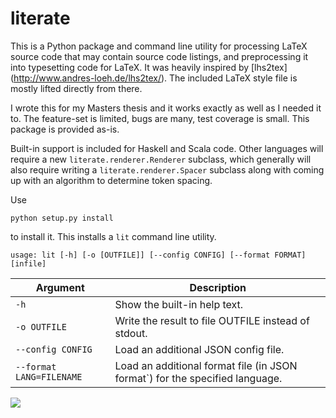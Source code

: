 # literate

This is a Python package and command line utility for processing
LaTeX source code that may contain source code listings, and preprocessing
it into typesetting code for LaTeX. It was heavily inspired by
[lhs2tex] (http://www.andres-loeh.de/lhs2tex/). The included LaTeX
style file is mostly lifted directly from there.

I wrote this for my Masters thesis and it works exactly as well as I needed it to. The feature-set is limited, bugs are many, test coverage is small. This package is provided as-is.

Built-in support is included for Haskell and Scala code. Other languages will require a new `literate.renderer.Renderer` subclass, which generally will also require writing a `literate.renderer.Spacer` subclass along with coming up with an algorithm to determine token spacing.

Use

    python setup.py install
     
to install it. This installs a `lit` command line utility.

    usage: lit [-h] [-o [OUTFILE]] [--config CONFIG] [--format FORMAT] [infile]

| Argument | Description |
| --- | --- |
| `-h` | Show the built-in help text. |
| `-o OUTFILE` | Write the result to file OUTFILE instead of stdout. |
| `--config CONFIG` | Load an additional JSON config file. |
| `--format LANG=FILENAME` | Load an additional format file (in JSON format`) for the specified language. |  

<img src="https://rawgit.com/sbroadhead/literate/master/example.png">
